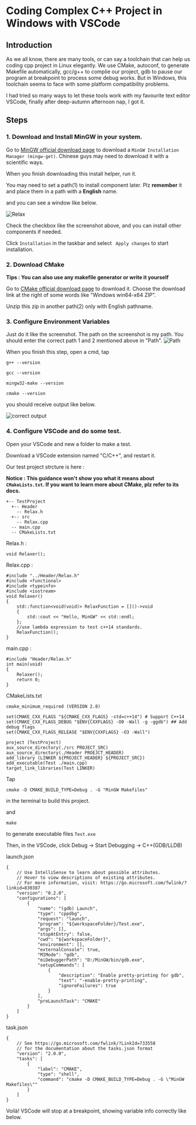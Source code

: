 # Coding Complex C++ Project in Windows with VSCode

## Introduction

As we all know, there are many tools, or can say a toolchain that can help us coding cpp project in Linux elegantly. We use CMake, autoconf, to generate Makefile automatically, gcc/g++ to complie our project, gdb to pause our program at breakpoint to process some debug works. But in Windows, this toolchain seems to face with some platform compatibility problems.

I had tried so many ways to let these tools work with my favourite text editor VSCode, finally after deep-autumn afternoon nap, I got it.

## Steps

### 1. Download and Install MinGW in your system.

Go to [MinGW official download page](https://osdn.net/projects/mingw/releases/) to download a <code>MinGW Installation Manager (mingw-get)</code>. Chinese guys may need to download it with a scientific ways.

When you finish downloading this install helper, run it.

You may need to set a path(1) to install component later. Plz <strong>remember</strong> it and place them in a path with a <strong>English</strong> name.

and you can see a window like below.

![Relax](./Pic1.png)

Check the checkbox like the screenshot above, and you can install other components if needed.

Click <code>Installation</code> in the taskbar and select ``` Apply changes``` to start installation.

### 2. Download CMake

<strong>Tips : You can also use any makefile generator or write it yourself</strong>

Go to [CMake official download page](https://cmake.org/download/) to download it. Choose the download link at the right of some words like "Windows win64-x64 ZIP".

Unzip this zip in another path(2) only with English pathname.

### 3. Configure Environment Variables

Just do it like the screenshot. The path on the screenshot is my path. You should enter the correct path 1 and 2 mentioned above in "Path".
![Path](./Pic2.png)

When you finish this step, open a cmd, tap
```
g++ --version

gcc --version

mingw32-make --version

cmake --version
```
you should receive output like below.

![correct output](./Pic3.png)

### 4. Configure VSCode and do some test.

Open your VSCode and new a folder to make a test.

Download a VSCode extension named "C/C++", and restart it.

Our test project strcture is here : 

<strong>Notice : This guidance won't show you what it means about ```CMakeLists.txt```. If you want to learn more about CMake, plz refer to its docs.</strong>

```
+-- TestProject
  +-- Header
    -- Relax.h
  +-- src
    -- Relax.cpp
  -- main.cpp
  -- CMakeLists.txt
```

Relax.h : 
```
void Relaxer();
```

Relax.cpp : 
```
#include "../Header/Relax.h"
#include <functional>
#include <typeinfo>
#include <iostream>
void Relaxer()
{
    std::function<void(void)> RelaxFunction = []()->void
    {
        std::cout << "Hello, MinGW" << std::endl;
    };
    //use lambda expression to test c++14 standards.
    RelaxFunction();
}
```

main.cpp : 
```
#include "Header/Relax.h"
int main(void)
{
    Relaxer();
    return 0;
}
```

CMakeLists.txt
```
cmake_minimum_required (VERSION 2.8)

set(CMAKE_CXX_FLAGS "${CMAKE_CXX_FLAGS} -std=c++14") # Support C++14
set(CMAKE_CXX_FLAGS_DEBUG "$ENV{CXXFLAGS} -O0 -Wall -g -ggdb") ## Add debug flags
set(CMAKE_CXX_FLAGS_RELEASE "$ENV{CXXFLAGS} -O3 -Wall")

project (TestProject)
aux_source_directory(./src PROJECT_SRC)
aux_source_directory(./Header PROEJCT_HEADER)
add_library (LINKER ${PROJECT_HEADER} ${PROJECT_SRC})
add_executable(Test ./main.cpp)
target_link_libraries(Test LINKER)
```

Tap 
```
cmake -D CMAKE_BUILD_TYPE=Debug . -G "MinGW Makefiles"
```

in the terminal to build this project.

and 
```
make
```
to generate executable files ```Test.exe```

Then, in the VSCode, click Debug -> Start Debugging -> C++(GDB/LLDB)

launch.json
```
{
    // Use IntelliSense to learn about possible attributes.
    // Hover to view descriptions of existing attributes.
    // For more information, visit: https://go.microsoft.com/fwlink/?linkid=830387
    "version": "0.2.0",
    "configurations": [
        {
            "name": "(gdb) Launch",
            "type": "cppdbg",
            "request": "launch",
            "program": "${workspaceFolder}/Test.exe",
            "args": [],
            "stopAtEntry": false,
            "cwd": "${workspaceFolder}",
            "environment": [],
            "externalConsole": true,
            "MIMode": "gdb",
            "miDebuggerPath": "D:/MinGW/bin/gdb.exe",
            "setupCommands": [
                {
                    "description": "Enable pretty-printing for gdb",
                    "text": "-enable-pretty-printing",
                    "ignoreFailures": true
                }
            ],
            "preLaunchTask": "CMAKE"
        }
    ]
}
```

task.json

```
{
    // See https://go.microsoft.com/fwlink/?LinkId=733558
    // for the documentation about the tasks.json format
    "version": "2.0.0",
    "tasks": [
        {
            "label": "CMAKE",
            "type": "shell",
            "command": "cmake -D CMAKE_BUILD_TYPE=Debug . -G \"MinGW Makefiles\""
        }
    ]
}
```

Voilà! VSCode will stop at a breakpoint, showing variable info correctly like below.